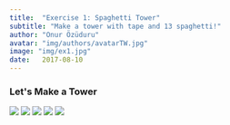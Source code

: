```yaml
---
title:  "Exercise 1: Spaghetti Tower"
subtitle: "Make a tower with tape and 13 spaghetti!"
author: "Onur Özüduru"
avatar: "img/authors/avatarTW.jpg"
image: "img/ex1.jpg"
date:   2017-08-10
---
```


### Let's Make a Tower

![](img/ex1/0.jpg)
![](img/ex1/1.jpg)
![](img/ex1/2.jpg)
![](img/ex1/3.jpg)
![](img/ex1/4.jpg)
